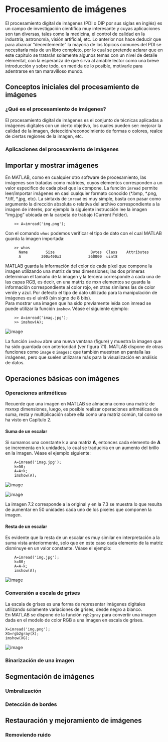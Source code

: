 Procesamiento de imágenes
=========================

El procesamiento digital de imágenes (PDI o DIP por sus siglas en
inglés) es un campo de investigación científica muy interesante y cuyas
aplicaciones son tan diversas, tales como la medicina, el control de
calidad en la industria, astronomía, visión artificial, etc. Lo anterior
nos hace deducir que para abarcar “decentemente” la mayoría de los
tópicos comunes del PDI se necesitaría más de un libro completo, por lo
cual se pretende aclarar que en este capítulo se tratarán solamente
algunos temas con un nivel de detalle elemental, con la esperanza de que
sirva al amable lector como una breve introducción y sobre todo, en
medida de lo posible, motivarle para adentrarse en tan maravilloso
mundo.

Conceptos iniciales del procesamiento de imágenes
-------------------------------------------------

### ¿Qué es el procesamiento de imágenes?

El procesamiento digital de imágenes es el conjunto de técnicas
aplicadas a imágenes digitales con un cierto objetivo, los cuales pueden
ser: mejorar la calidad de la imagen, detección/reconocimiento de formas
o colores, realce de ciertas regiones de la imagen, etc.

### Aplicaciones del procesamiento de imágenes

Importar y mostrar imágenes
---------------------------

En MATLAB, como en cualquier otro software de procesamiento, las
imágenes son tratadas como matrices, cuyos elementos corresponden a un
valor especifico de cada píxel que la compone. La función `imread`
permite leer/importar imágenes en casi cualquier formato conocido
(\*.bmp, \*.png, \*.tiff, \*.jpg, etc). La sintaxis de `imread` es muy
simple, basta con pasar como argumento la dirección absoluta o relativa
del archivo correspondiente a la imagen de interés, por ejemplo la
siguiente instrucción lee la imagen “img.jpg” ubicada en la carpeta de
trabajo (Current Folder).

        >> A=imread('img.png');

Con el comando `whos` podemos verificar el tipo de dato con el cual
MATLAB guarda la imagen importada:

        >> whos
          Name        Size                Bytes  Class    Attributes
          A         300x400x3            360000  uint8    

MATLAB guarda la información del color de cada píxel que compone la
imagen utilizando una matriz de tres dimensiones; las dos primeras
determinan el tamaño de la imagen y la tercera corresponde a cada una de
las capas RGB, es decir, en una matriz de mxn elementos se guarda la
información correspondiente al color rojo, en otras similares las de
color verde y azul. Por defecto el tipo de dato utilizado para la
manipulación de imágenes es el uint8 (sin signo de 8 bits).\
Para mostrar una imagen que ha sido previamente leída con imread se
puede utilizar la función `imshow`. Véase el siguiente ejemplo:

        >> A=imread('imag.jpg');
        >> imshow(A);

![image](images/ch7/holland_imshow.png)

La función `imshow` abre una nueva ventana (figure) y muestra la imagen
que ha sido guardada con anterioridad (ver figura 7.1). MATLAB dispone
de otras funciones como `image` e `imagesc` que también muestran en
pantalla las imágenes, pero que suelen utilizarse más para la
visualización en análisis de datos.

Operaciones básicas con imágenes
--------------------------------

### Operaciones aritméticas

Recuerde que una imagen en MATLAB se almacena como una matriz de mxnxp
dimensiones, luego, es posible realizar operaciones aritméticas de suma,
resta y multiplicación sobre ella como una matriz común, tal como se ha
visto en Capítulo 2.

#### Suma de un escalar

Si sumamos una constante k a una matriz **A**, entonces cada elemento de
**A** se incrementa en k unidades, lo cual se traduciría en un aumento
del brillo en la imagen. Véase el ejemplo siguiente:

        A=imread('imag.jpg');
        k=50;
        A=A+k;
        imshow(A);

![image](images/ch7/holland_original.png)

![image](images/ch7/holland_mas50.png)

La imagen 7.2 corresponde a la original y en la 7.3 se muestra lo que
resulta de aumentar en 50 unidades cada uno de los pixeles que componen
la imagen.

#### Resta de un escalar

Es evidente que la resta de un escalar es muy similar en interpretación
a la suma vista anteriormente, solo que en este caso cada elemento de la
matriz disminuye en un valor constante. Véase el ejemplo:

        A=imread('img.jpg');
        k=80;
        A=A-k;
        imshow(A);

![image](images/ch7/holland_menos50.png)

### Conversión a escala de grises

La escala de grises es una forma de representar imágenes digitales
utilizando solamente variaciones de grises, desde negro a blanco.\
En MATLAB se dispone de la función `rgb2gray` para convertir una imagen
dada en el modelo de color RGB a una imagen en escala de grises.

    X=imread('img.png');
    XG=rgb2gray(X);
    imshow(XG);

![image](images/ch7/holland_gris.png)

### Binarización de una imagen

Segmentación de imágenes
------------------------

### Umbralización

### Detección de bordes

Restauración y mejoramiento de imágenes
---------------------------------------

### Removiendo ruido
